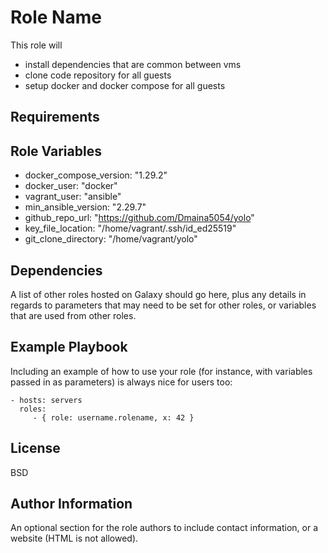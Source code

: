 Role Name
=========
This role will 
- install dependencies that are common between vms
- clone code repository for all guests
- setup docker and docker compose for all guests

Requirements
------------



Role Variables
--------------

- docker_compose_version: "1.29.2"
- docker_user: "docker"
- vagrant_user: "ansible"
- min_ansible_version: "2.29.7"
- github_repo_url: "https://github.com/Dmaina5054/yolo"
- key_file_location: "/home/vagrant/.ssh/id_ed25519"
- git_clone_directory: "/home/vagrant/yolo"

Dependencies
------------

A list of other roles hosted on Galaxy should go here, plus any details in regards to parameters that may need to be set for other roles, or variables that are used from other roles.

Example Playbook
----------------

Including an example of how to use your role (for instance, with variables passed in as parameters) is always nice for users too:

    - hosts: servers
      roles:
         - { role: username.rolename, x: 42 }

License
-------

BSD

Author Information
------------------

An optional section for the role authors to include contact information, or a website (HTML is not allowed).
